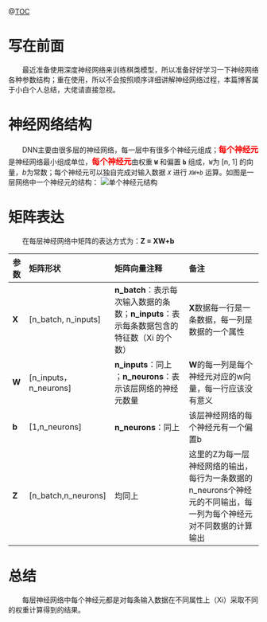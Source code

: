 @[TOC](目录)

# 写在前面
&emsp;&emsp;最近准备使用深度神经网络来训练棋类模型，所以准备好好学习一下神经网络各种参数结构；重在使用，所以不会按照顺序详细讲解神经网络过程，本篇博客属于小白个人总结，大佬请直接忽视。

# 神经网络结构
&emsp;&emsp;DNN主要由很多层的神经网络，每一层中有很多个神经元组成；<font color=#ff00 size=3 face="宋体">**每个神经元**</font> 是神经网络最小组成单位，<font color=#ff00 size=3 face="宋体">**每个神经元**</font>由权重 **`W`**  和偏置 **`b`** 组成，`W`为 [n, 1] 的向量，*b*为常数；每个神经元可以独自完成对输入数据 *`X`* 进行 *`XW+b`* 运算。如图是一层网络中一个神经元的结构：
![单个神经元结构](https://img-blog.csdnimg.cn/20191025205820941.png?x-oss-process=image/watermark,type_ZmFuZ3poZW5naGVpdGk,shadow_10,text_aHR0cHM6Ly9ibG9nLmNzZG4ubmV0L0d1b1FpWmhhbmc=,size_16,color_FFFFFF,t_70)

# 矩阵表达
&emsp;&emsp;在每层神经网络中矩阵的表达方式为：**Z = XW+b**

|参数|矩阵形状|矩阵向量注释|备注|
|-|:-|:-|:-|
| **X** | [n_batch, n_inputs] | **n_batch**：表示每次输入数据的条数；**n_inputs**：表示每条数据包含的特征数（Xi 的个数）|**X**数据每一行是一条数据，每一列是数据的一个属性|
| **W** | [n_inputs，n_neurons]|**n_inputs**：同上 ；**n_neurons**：表示该层网络的神经元数量|**W**的每一列是每个神经元对应的w向量，每一行应该没有意义|
|**b**|[1,n_neurons]|**n_neurons**：同上|该层神经网络的每个神经元有一个偏置b|
|**Z**|[n_batch,n_neurons]|均同上|这里的Z为每一层神经网络的输出，每行为一条数据的n_neurons个神经元的不同输出，每一列为每个神经元对不同数据的计算输出 |


# 总结
&emsp;&emsp;每层神经网络中每个神经元都是对每条输入数据在不同属性上（Xi）采取不同的权重计算得到的结果。
